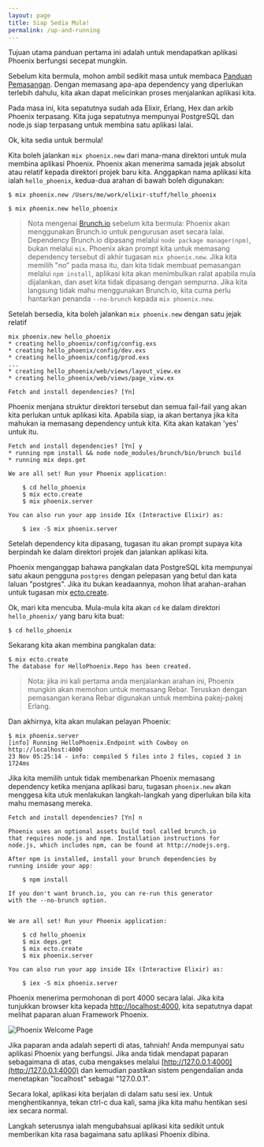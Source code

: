 ```yaml
---
layout: page
title: Siap Sedia Mula!
permalink: /up-and-running
---
```


Tujuan utama panduan pertama ini adalah untuk mendapatkan aplikasi Phoenix berfungsi secepat mungkin.

Sebelum kita bermula, mohon ambil sedikit masa untuk membaca [Panduan Pemasangan](http://www.phoenixframework.org/docs/installation).  Dengan memasang apa-apa dependency yang diperlukan terlebih dahulu, kita akan dapat melicinkan proses menjalankan aplikasi kita.

Pada masa ini, kita sepatutnya sudah ada Elixir, Erlang, Hex dan arkib Phoenix terpasang.  Kita juga sepatutnya mempunyai PostgreSQL dan node.js siap terpasang untuk membina satu aplikasi lalai.

Ok, kita sedia untuk bermula!

Kita boleh jalankan `mix phoenix.new` dari mana-mana direktori untuk mula membina aplikasi Phoenix.  Phoenix akan menerima samada jejak absolut atau relatif kepada direktori projek baru kita.  Anggapkan nama aplikasi kita ialah `hello_phoenix`, kedua-dua arahan di bawah boleh digunakan:

```console
$ mix phoenix.new /Users/me/work/elixir-stuff/hello_phoenix
```

```console
$ mix phoenix.new hello_phoenix
```

>Nota mengenai [Brunch.io](http://brunch.io) sebelum kita bermula: Phoenix akan menggunakan Brunch.io untuk pengurusan aset secara lalai.  Dependency Brunch.io dipasang melalui `node package manager(npm)`, bukan melalui `mix`.  Phoenix akan prompt kita untuk memasang dependency tersebut di akhir tugasan `mix phoenix.new`.  Jika kita memilih "no" pada masa itu, dan kita tidak membuat pemasangan melalui `npm install`, aplikasi kita akan menimbulkan ralat apabila mula dijalankan, dan aset kita tidak dipasang dengan sempurna.  Jika kita langsung tidak mahu menggunakan Brunch.io, kita cuma perlu hantarkan penanda `--no-brunch` kepada `mix phoenix.new`.

Setelah bersedia, kita boleh jalankan `mix phoenix.new` dengan satu jejak relatif 

```console
mix phoenix.new hello_phoenix
* creating hello_phoenix/config/config.exs
* creating hello_phoenix/config/dev.exs
* creating hello_phoenix/config/prod.exs
...
* creating hello_phoenix/web/views/layout_view.ex
* creating hello_phoenix/web/views/page_view.ex

Fetch and install dependencies? [Yn]
```

Phoenix menjana struktur direktori tersebut dan semua fail-fail yang akan kita perlukan untuk aplikasi kita.  Apabila siap, ia akan bertanya jika kita mahukan ia memasang dependency untuk kita.  Kita akan katakan 'yes' untuk itu.

```console
Fetch and install dependencies? [Yn] y
* running npm install && node node_modules/brunch/bin/brunch build
* running mix deps.get

We are all set! Run your Phoenix application:

    $ cd hello_phoenix
    $ mix ecto.create
    $ mix phoenix.server

You can also run your app inside IEx (Interactive Elixir) as:

    $ iex -S mix phoenix.server
```

Setelah dependency kita dipasang, tugasan itu akan prompt supaya kita berpindah ke dalam direktori projek dan jalankan aplikasi kita.

Phoenix menganggap bahawa pangkalan data PostgreSQL kita mempunyai satu akaun pengguna `postgres` dengan pelepasan yang betul dan kata laluan "postgres".  Jika itu bukan keadaannya, mohon lihat arahan-arahan untuk tugasan mix [ecto.create](http://www.phoenixframework.org/docs/mix-tasks#section--ecto-create).


Ok, mari kita mencuba.  Mula-mula kita akan `cd` ke dalam direktori `hello_phoenix/` yang baru kita buat:

    $ cd hello_phoenix

Sekarang kita akan membina pangkalan data:

```
$ mix ecto.create
The database for HelloPhoenix.Repo has been created.
```

>Nota: jika ini kali pertama anda menjalankan arahan ini, Phoenix mungkin akan memohon untuk memasang Rebar.  Teruskan dengan pemasangan kerana Rebar digunakan untuk membina pakej-pakej Erlang. 

Dan akhirnya, kita akan mulakan pelayan Phoenix:

```console
$ mix phoenix.server
[info] Running HelloPhoenix.Endpoint with Cowboy on http://localhost:4000
23 Nov 05:25:14 - info: compiled 5 files into 2 files, copied 3 in 1724ms
```

Jika kita memilih untuk tidak membenarkan Phoenix memasang dependency ketika menjana aplikasi baru, tugasan `phoenix.new` akan menggesa kita utuk menlakukan langkah-langkah yang diperlukan bila kita mahu memasang mereka.

```console
Fetch and install dependencies? [Yn] n

Phoenix uses an optional assets build tool called brunch.io
that requires node.js and npm. Installation instructions for
node.js, which includes npm, can be found at http://nodejs.org.

After npm is installed, install your brunch dependencies by
running inside your app:

    $ npm install

If you don't want brunch.io, you can re-run this generator
with the --no-brunch option.


We are all set! Run your Phoenix application:

    $ cd hello_phoenix
    $ mix deps.get
    $ mix ecto.create
    $ mix phoenix.server

You can also run your app inside IEx (Interactive Elixir) as:

    $ iex -S mix phoenix.server
```

Phoenix menerima permohonan di port 4000 secara lalai.  Jika kita tunjukkan browser kita kepada [http://localhost:4000](http://localhost:4000), kita sepatutnya dapat melihat paparan aluan Framework Phoenix.

![Phoenix Welcome Page](/panduan-phoenix/images/welcome-to-phoenix.png)

Jika paparan anda adalah seperti di atas, tahniah! Anda mempunyai satu aplikasi Phoenix yang berfungsi.  Jika anda tidak mendapat paparan sebagaimana di atas, cuba mengakses melalui [http://127.0.0.1:4000](http://127.0.0.1:4000) dan kemudian pastikan sistem pengendalian anda menetapkan "localhost" sebagai "127.0.0.1".

Secara lokal, aplikasi kita berjalan di dalam satu sesi iex.  Untuk menghentikannya, tekan ctrl-c dua kali, sama jika kita mahu hentikan sesi iex secara normal.

Langkah seterusnya ialah mengubahsuai aplikasi kita sedikit untuk memberikan kita rasa bagaimana satu aplikasi Phoenix dibina.
